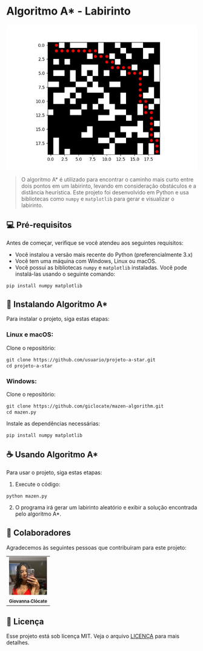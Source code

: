 # Algoritmo A* - Labirinto

<img src="img/labirinto.jpeg" alt="Exemplo imagem">

> O algoritmo A* é utilizado para encontrar o caminho mais curto entre dois pontos em um labirinto, levando em consideração obstáculos e a distância heurística. Este projeto foi desenvolvido em Python e usa bibliotecas como `numpy` e `matplotlib` para gerar e visualizar o labirinto.

## 💻 Pré-requisitos

Antes de começar, verifique se você atendeu aos seguintes requisitos:

- Você instalou a versão mais recente do Python (preferencialmente 3.x)
- Você tem uma máquina com Windows, Linux ou macOS.
- Você possui as bibliotecas `numpy` e `matplotlib` instaladas. Você pode instalá-las usando o seguinte comando:

```
pip install numpy matplotlib
```

## 🚀 Instalando Algoritmo A*

Para instalar o projeto, siga estas etapas:

### Linux e macOS:

Clone o repositório:

```
git clone https://github.com/usuario/projeto-a-star.git
cd projeto-a-star
```

### Windows:

Clone o repositório:

```
git clone https://github.com/giclocate/mazen-algorithm.git
cd mazen.py
```

Instale as dependências necessárias:

```
pip install numpy matplotlib
```

## ☕ Usando Algoritmo A*

Para usar o projeto, siga estas etapas:

1. Execute o código:

```
python mazen.py
```

2. O programa irá gerar um labirinto aleatório e exibir a solução encontrada pelo algoritmo A*.

## 🤝 Colaboradores

Agradecemos às seguintes pessoas que contribuíram para este projeto:

<table>
  <tr>
    <td align="center">
      <a href="https://github.com/giclocate" title="Usuário">
        <img src="img/giofoto.jpeg" width="100px;" alt="Giovanna"/><br>
        <sub>
          <b>Giovanna Clócate</b>
        </sub>
      </a>
    </td>
  </tr>
</table>

## 📝 Licença

Esse projeto está sob licença MIT. Veja o arquivo [LICENÇA](LICENSE.md) para mais detalhes.
